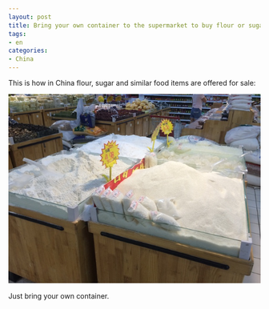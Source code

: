 ```yaml
---
layout: post
title: Bring your own container to the supermarket to buy flour or sugar
tags:
- en
categories:
- China
---
```

This is how in China flour, sugar and similar food items are offered for sale:

![IMG 0616](/img/posts/china/IMG_0616.jpg)

Just bring your own container.

